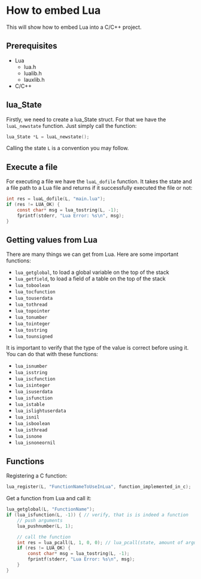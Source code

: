 # How to embed Lua

This will show how to embed Lua into a C/C++ project.

## Prerequisites

- Lua
    - lua.h
    - lualib.h
    - lauxlib.h
- C/C++

## lua_State

Firstly, we need to create a lua_State struct. For that we have the `luaL_newstate` function.
Just simply call the function:
```c
lua_State *L = luaL_newstate();
```

Calling the state `L` is a convention you may follow.

## Execute a file

For executing a file we have the `luaL_dofile` function.
It takes the state and a file path to a Lua file and returns if it successfully executed the file or not:
```c
int res = luaL_dofile(L, "main.lua");
if (res != LUA_OK) {
    const char* msg = lua_tostring(L, -1);
    fprintf(stderr, "Lua Error: %s\n", msg);
}
```

## Getting values from Lua

There are many things we can get from Lua. Here are some important functions:
- `lua_getglobal`, to load a global variable on the top of the stack
- `lua_getfield`, to load a field of a table on the top of the stack
- `lua_toboolean`
- `lua_tocfunction`
- `lua_touserdata`
- `lua_tothread`
- `lua_topointer`
- `lua_tonumber`
- `lua_tointeger`
- `lua_tostring`
- `lua_tounsigned`

It is important to verify that the type of the value is correct before using it. You can do that with these functions:
- `lua_isnumber`
- `lua_isstring`
- `lua_iscfunction`
- `lua_isinteger`
- `lua_isuserdata`
- `lua_isfunction`
- `lua_istable`
- `lua_islightuserdata`
- `lua_isnil`
- `lua_isboolean`
- `lua_isthread`
- `lua_isnone`
- `lua_isnoneornil`

## Functions

Registering a C function:
```c
lua_register(L, "FunctionNameToUseInLua", function_implemented_in_c);
```

Get a function from Lua and call it:
```c
lua_getglobal(L, "FunctionName");
if (lua_isfunction(L, -1)) { // verify, that is is indeed a function
    // push arguments
    lua_pushnumber(L, 1);

    // call the function
    int res = lua_pcall(L, 1, 0, 0); // lua_pcall(state, amount of arguments, amount of results, error handler)
    if (res != LUA_OK) {
        const char* msg = lua_tostring(L, -1);
        fprintf(stderr, "Lua Error: %s\n", msg);
    }
}
```
